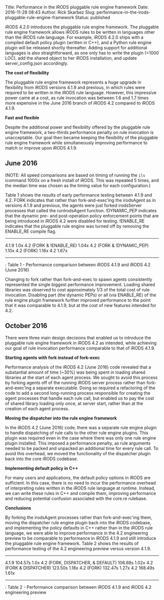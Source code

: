Title: Performance in the iRODS pluggable rule engine framework
Date: 2016-11-28 08:43
Author: Rick Skarbez
Slug: performance-in-the-irods-pluggable-rule-engine-framework
Status: published

iRODS 4.2.0 introduces the pluggable rule engine framework. The
pluggable rule engine framework allows iRODS rules to be written in
languages other than the iRODS rule language. For example, iRODS 4.2.0
ships with a compiled default policy plugin (written in C++), and a
Python rule engine plugin will be released shortly thereafter. Adding
support for additional languages is also straightforward, as one only
has to write the plugin (<1000 LOC), add the shared object to her iRODS
installation, and update server\_config.json accordingly.

**The cost of flexibility**

The pluggable rule engine framework represents a huge upgrade in
flexibility from iRODS versions 4.1.9 and previous, in which rules were
required to be written in the iRODS rule language. However, this
impressive power came at a cost, as rule invocation was between 1.6 and
1.7 times more expensive in the June 2016 branch of iRODS 4.2 compared
to iRODS 4.1.9.

**Fast and flexible**

Despite the additional power and flexibility offered by the pluggable
rule engine framework, a two-thirds performance penalty on rule
invocation is unacceptable. Our goal then became keeping the flexibility
of the pluggable rule engine framework while simultaneously improving
performance to match or improve upon iRODS 4.1.9.

June 2016
---------

(NOTE: All speed comparisons are based on timing of running the `ils`
icommand 1000x on a fresh install of iRODS. This was repeated 5 times,
and the median time was chosen as the timing value for each
configuration.)

Table 1 shows the results of early performance testing between 4.1.9 and
4.2. FORK indicates that rather than fork-and-exec’ing the irodsAgent as
in versions 4.1.9 and previous, the agents were just forked irodsServer
processes that called the runIrodsAgent function. !DYNAMIC\_PEP
indicates that the dynamic pre- and post-operation policy enforcement
points that are being introduced in iRODS 4.2 were disabled for testing.
!ENABLE\_RE indicates that the pluggable rule engine was turned off by
removing the ENABLE\_RE compile flag.

  ---------------------------- -------
  4.1.9                        1.0x
  4.2 (FORK & !ENABLE\_RE)     1.04x
  4.2 (FORK & !DYNAMIC\_PEP)   1.10x
  4.2 (FORK)                   1.16x
  4.2                          1.67x
  ---------------------------- -------

  : Table 1 - Performance comparison between iRODS 4.1.9 and iRODS 4.2
  (June 2016)

Changing to fork rather than fork-and-exec to spawn agents consistently
represented the single biggest performance improvement. Loading shared
libraries was observed to cost approximately 1/3 of the total cost of
rule invocation. Disabling part (the dynamic PEPs) or all (via
ENABLE\_RE) of the rule engine plugin framework further improved
performance to the point that it was comparable to 4.1.9, but at the
cost of new features intended for 4.2.

October 2016
------------

There were three main design decisions that enabled us to introduce the
pluggable rule engine framework in iRODS 4.2 as intended, while
achieving our goal of rule invocation performance comparable to that of
iRODS 4.1.9.

**Starting agents with fork instead of fork-exec**

Performance analysis of the iRODS 4.2 (June 2016) code revealed that a
substantial amount of time (\~30%) was being spent in loading shared
libraries at the start of each agent process. We sought to avoid this
process by forking agents off of the running iRODS server process rather
than fork-and-exec’ing a separate executable. Doing so required a
refactoring of the code to add a second long-running process responsible
for creating the agent processes that handle each rule call, but enabled
us to pay the cost of shared library loading only once, at server start,
rather than at the creation of each agent process.

**Moving the dispatcher into the rule engine framework**

In the iRODS 4.2 (June 2016) code, there was a separate rule engine
plugin to handle dispatching of rule calls to the other rule engine
plugins. This plugin was required even in the case where there was only
one rule engine plugin installed. This imposed a performance penalty, as
rule arguments needed to be packed and unpacked an additional time for
every rule call. To avoid this overhead, we moved the functionality of
the dispatcher plugin back into the core iRODS codebase.

**Implementing default policy in C++**

For many users and applications, the default policy options in iRODS are
sufficient. In this case, there is no need to incur the performance
overhead of interpreting rules written in the iRODS rule language at
runtime. Instead, we can write these rules in C++ and compile them,
improving performance and reducing potential confusion associated with
the core.re rulebase.

**Conclusions**

By forking the irodsAgent processes rather than fork-and-exec'ing them,
moving the dispatcher rule engine plugin back into the iRODS codebase,
and implementing the policy defaults in C++ rather than in the iRODS
rule language, we were able to improve performance in the 4.2
engineering preview to be comparable to performance in iRODS 4.1.9 and
still introduce the pluggable rule engine framework. Table 2 shows the
results of performance testing of the 4.2 engineering preview versus
version 4.1.9.

  ----------------------------------- --------- -------
  4.1.9                               104.57s   1.0x
  4.2 (FORK, DISPATCHER, & DEFAULT)   106.88s   1.02x
  4.2 (FORK & DISPATCHER)             123.50s   1.18x
  4.2 (FORK)                          132.47s   1.27x
  4.2                                 168.49s   1.61x
  ----------------------------------- --------- -------

  : Table 2 - Performance comparison between iRODS 4.1.9 and iRODS 4.2
  engineering preview


